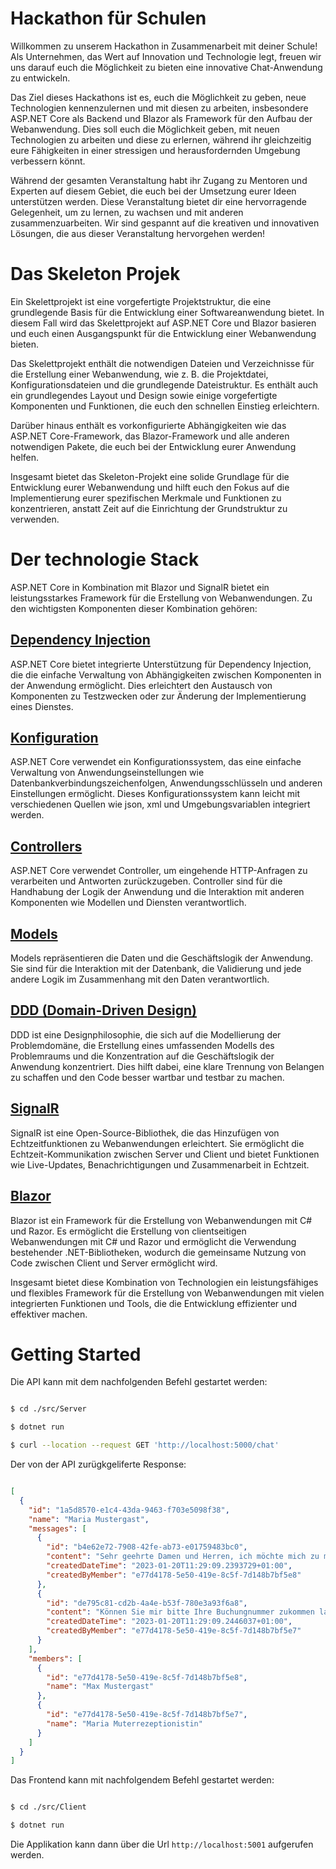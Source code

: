 # Hackathon für Schulen

Willkommen zu unserem Hackathon in Zusammenarbeit mit deiner Schule! Als Unternehmen, das Wert auf Innovation und Technologie legt, freuen wir uns darauf euch die Möglichkeit zu bieten eine innovative Chat-Anwendung zu entwickeln.

Das Ziel dieses Hackathons ist es, euch die Möglichkeit zu geben, neue Technologien kennenzulernen und mit diesen zu arbeiten, insbesondere ASP.NET Core als Backend und Blazor als Framework für den Aufbau der Webanwendung. Dies soll euch die Möglichkeit geben, mit neuen Technologien zu arbeiten und diese zu erlernen, während ihr gleichzeitig eure Fähigkeiten in einer stressigen und herausfordernden Umgebung verbessern könnt.

Während der gesamten Veranstaltung habt ihr Zugang zu Mentoren und Experten auf diesem Gebiet, die euch bei der Umsetzung eurer Ideen unterstützen werden. Diese Veranstaltung bietet dir eine hervorragende Gelegenheit, um zu lernen, zu wachsen und mit anderen zusammenzuarbeiten. Wir sind gespannt auf die kreativen und innovativen Lösungen, die aus dieser Veranstaltung hervorgehen werden!


# Das Skeleton Projek

Ein Skelettprojekt ist eine vorgefertigte Projektstruktur, die eine grundlegende Basis für die Entwicklung einer Softwareanwendung bietet. In diesem Fall wird das Skelettprojekt auf ASP.NET Core und Blazor basieren und euch einen Ausgangspunkt für die Entwicklung einer Webanwendung bieten.

Das Skelettprojekt enthält die notwendigen Dateien und Verzeichnisse für die Erstellung einer Webanwendung, wie z. B. die Projektdatei, Konfigurationsdateien und die grundlegende Dateistruktur. Es enthält auch ein grundlegendes Layout und Design sowie einige vorgefertigte Komponenten und Funktionen, die euch den schnellen Einstieg erleichtern.

Darüber hinaus enthält es vorkonfigurierte Abhängigkeiten wie das ASP.NET Core-Framework, das Blazor-Framework und alle anderen notwendigen Pakete, die euch bei der Entwicklung eurer Anwendung helfen.

Insgesamt bietet das Skeleton-Projekt eine solide Grundlage für die Entwicklung eurer Webanwendung und hilft euch den Fokus auf die Implementierung eurer spezifischen Merkmale und Funktionen zu konzentrieren, anstatt Zeit auf die Einrichtung der Grundstruktur zu verwenden.

# Der technologie Stack

ASP.NET Core in Kombination mit Blazor und SignalR bietet ein leistungsstarkes Framework für die Erstellung von Webanwendungen. Zu den wichtigsten Komponenten dieser Kombination gehören:

## [Dependency Injection](./docs/DependencyInjection.md)
ASP.NET Core bietet integrierte Unterstützung für Dependency Injection, die die einfache Verwaltung von Abhängigkeiten zwischen Komponenten in der Anwendung ermöglicht. Dies erleichtert den Austausch von Komponenten zu Testzwecken oder zur Änderung der Implementierung eines Dienstes.

## [Konfiguration](./docs/Configuration.md) 
ASP.NET Core verwendet ein Konfigurationssystem, das eine einfache Verwaltung von Anwendungseinstellungen wie Datenbankverbindungszeichenfolgen, Anwendungsschlüsseln und anderen Einstellungen ermöglicht. Dieses Konfigurationssystem kann leicht mit verschiedenen Quellen wie json, xml und Umgebungsvariablen integriert werden.

## [Controllers](./docs/Controllers.md) 
ASP.NET Core verwendet Controller, um eingehende HTTP-Anfragen zu verarbeiten und Antworten zurückzugeben. Controller sind für die Handhabung der Logik der Anwendung und die Interaktion mit anderen Komponenten wie Modellen und Diensten verantwortlich.

## [Models](./docs/Models.md) 
Models repräsentieren die Daten und die Geschäftslogik der Anwendung. Sie sind für die Interaktion mit der Datenbank, die Validierung und jede andere Logik im Zusammenhang mit den Daten verantwortlich.

## [DDD (Domain-Driven Design)](./docs/DomainDrivenDesign.md)
DDD ist eine Designphilosophie, die sich auf die Modellierung der Problemdomäne, die Erstellung eines umfassenden Modells des Problemraums und die Konzentration auf die Geschäftslogik der Anwendung konzentriert. Dies hilft dabei, eine klare Trennung von Belangen zu schaffen und den Code besser wartbar und testbar zu machen.

## [SignalR](./docs/SignalR.md) 
SignalR ist eine Open-Source-Bibliothek, die das Hinzufügen von Echtzeitfunktionen zu Webanwendungen erleichtert. Sie ermöglicht die Echtzeit-Kommunikation zwischen Server und Client und bietet Funktionen wie Live-Updates, Benachrichtigungen und Zusammenarbeit in Echtzeit.

## [Blazor](./docs/Blazor.md) 
Blazor ist ein Framework für die Erstellung von Webanwendungen mit C# und Razor. Es ermöglicht die Erstellung von clientseitigen Webanwendungen mit C# und Razor und ermöglicht die Verwendung bestehender .NET-Bibliotheken, wodurch die gemeinsame Nutzung von Code zwischen Client und Server ermöglicht wird.

Insgesamt bietet diese Kombination von Technologien ein leistungsfähiges und flexibles Framework für die Erstellung von Webanwendungen mit vielen integrierten Funktionen und Tools, die die Entwicklung effizienter und effektiver machen.


# Getting Started

Die API kann mit dem nachfolgenden Befehl gestartet werden:

``` sh

$ cd ./src/Server

$ dotnet run  

$ curl --location --request GET 'http://localhost:5000/chat'

```

Der von der API zurügkgeliferte Response:

```json

[
  {
    "id": "1a5d8570-e1c4-43da-9463-f703e5098f38",
    "name": "Maria Mustergast",
    "messages": [
      {
        "id": "b4e62e72-7908-42fe-ab73-e01759483bc0",
        "content": "Sehr geehrte Damen und Herren, ich möchte mich zu meiner Buchung informieren",
        "createdDateTime": "2023-01-20T11:29:09.2393729+01:00",
        "createdByMember": "e77d4178-5e50-419e-8c5f-7d148b7bf5e8"
      },
      {
        "id": "de795c81-cd2b-4a4e-b53f-780e3a93f6a8",
        "content": "Können Sie mir bitte Ihre Buchungnummer zukommen lassen",
        "createdDateTime": "2023-01-20T11:29:09.2446037+01:00",
        "createdByMember": "e77d4178-5e50-419e-8c5f-7d148b7bf5e7"
      }
    ],
    "members": [
      {
        "id": "e77d4178-5e50-419e-8c5f-7d148b7bf5e8",
        "name": "Max Mustergast"
      },
      {
        "id": "e77d4178-5e50-419e-8c5f-7d148b7bf5e7",
        "name": "Maria Muterrezeptionistin"
      }
    ]
  }
]


```

Das Frontend kann mit nachfolgendem Befehl gestartet werden:

``` sh

$ cd ./src/Client

$ dotnet run  

```

Die Applikation kann dann über die Url ```http://localhost:5001``` aufgerufen werden.